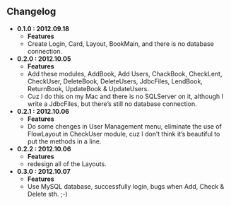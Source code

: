 ## Changelog

- **0.1.0 : 2012.09.18**
	- **Features**
	- Create Login, Card, Layout, BookMain, and there is no database connection.
- **0.2.0 : 2012.10.05**
	- **Features**
	- Add these modules, AddBook, Add Users, ChackBook, CheckLent, CheckUser, DeleteBook, DeleteUsers, JdbcFiles, LendBook, ReturnBook, UpdateBook & UpdateUsers.
	- Cuz I do this on my Mac and there is no SQLServer on it, although I write a JdbcFiles, but there’s still no database connection.
- **0.2.1 : 2012.10.06**
	- **Features**
	- Do some chenges in User Management menu, eliminate the use of FlowLayout in CheckUser module, cuz I don’t think it’s beautiful to put the methods in a line.
- **0.2.2 : 2012.10.06**
	- **Features**
	- redesign all of the Layouts.
- **0.3.0 : 2012.10.07**
	- **Features**
	- Use MySQL database, successfully login, bugs when Add, Check & Delete sth. ;-)